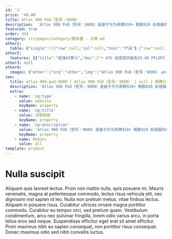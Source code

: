 ```yaml
---
id: '1'
price: '49.40'
title: Atlas 900 PoD（型号：9000）
description:  'Atlas 900 PoD（型号：9000）是基于华为昇腾910+ 鲲鹏920 处理器的AI训练集群基础单元，具有超强AI算力、更优AI能效、最佳AI拓展等特点。该基础单元广泛应用于深度学习模型开发和训练，适用于智慧城市、智慧医疗、天文探索、石油勘探等需要大AI算力的领域。'
featured: true
order: 334
category: src/pages/category/服务器 - 计算.md
other1: 
  table: {"single":[[{"row":null,"col":null,"text":"产品"},{"row":null,"col":null,"text":"Atlas 900 PoD\n型号：9000"}],[{"row":null,"col":null,"text":"形态"},{"row":null,"col":null,"text":"47U 机柜"}],[{"row":null,"col":null,"text":"CPU"},{"row":null,"col":null,"text":"32 * 鲲鹏920"}],[{"row":null,"col":null,"text":"CPU内存"},{"row":null,"col":null,"text":"• 最多256个DDR4内存插槽，支持 RDIMM\n• 单根内存条容量支持32 GB/64 GB"}],[{"row":null,"col":null,"text":"AI处理器"},{"row":null,"col":null,"text":"64 * 昇腾910"}],[{"row":null,"col":null,"text":"HBM"},{"row":null,"col":null,"text":"2048 GB"}],[{"row":null,"col":null,"text":"AI算力"},{"row":null,"col":null,"text":"最高20.48 PFLOPS FP16"}],[{"row":null,"col":null,"text":"AI算力扩展"},{"row":null,"col":null,"text":"最大可扩展至1 EFLOPS FP16"}],[{"row":null,"col":null,"text":"本地存储"},{"row":null,"col":null,"text":"最大支持 64 * 2.5英寸硬盘"}],[{"row":null,"col":null,"text":"RAID支持"},{"row":null,"col":null,"text":"支持 RAID 0/1"}],[{"row":null,"col":null,"text":"供电"},{"row":null,"col":null,"text":"• 交流：6路3+3电源：380V,32A\n• 直流：4路2+2电源：380V,32A"}],[{"row":null,"col":null,"text":"功耗"},{"row":null,"col":null,"text":"最大功耗43 kW"}],[{"row":null,"col":null,"text":"散热方式"},{"row":null,"col":null,"text":"液冷"}],[{"row":null,"col":null,"text":"温度"},{"row":null,"col":null,"text":"• 工作温度：5℃～40℃（41℉～104℉）（工作海拔高度：≤1800m，符合ASHRAE Class A2/A3/A4）"}],[{"row":null,"col":null,"text":"结构尺寸（H*W*D）"},{"row":null,"col":null,"text":"• 机柜尺寸：2250mm×600mm×1200mm（半液冷，无风液换热器）\n• 机柜尺寸：2250mm×600mm×1250mm（半液冷，安装液冷前后门）\n• 机柜尺寸：2250mm×600mm×1350mm（全液冷，无风液换热器）\n• 机柜尺寸：2250mm×600mm×1375mm（全液冷，安装液冷前门）\n• 机柜带包装运输尺寸：2410mm×980mm×1455m"}]]}
other2:
  features: [{"title":"超强AI算力","dec":["• 47U 高度提供最高20.48 PFLOPS FP16超强AI算力"]},{"title":"更优AI能效","dec":["提供20.48 PFLOPS/43 kW超高能效比"]},{"title":"最佳AI拓展","dec":["• 支持机柜单元扩展，最大可拓展至4096颗昇腾910芯片集群，总算力达1 EFLOPS FP16"]}]
other3: null
other4:
  images: {"other":{"org":"other","img":["Atlas 900 PoD（型号：9000）.png"]}}
seo:
  title: atlas-900-pod-9000 | Atlas 900 PoD（型号：9000） | null | 昇腾计算 | 服务器 - 计算 | 数据中心
  description: 'Atlas 900 PoD（型号：9000）是基于华为昇腾910+ 鲲鹏920 处理器的AI训练集群基础单元，具有超强AI算力、更优AI能效、最佳AI拓展等特点。该基础单元广泛应用于深度学习模型开发和训练，适用于智慧城市、智慧医疗、天文探索、石油勘探等需要大AI算力的领域。'
  extra:
    - name: 'og:type'
      value: website
      keyName: property
    - name: 'og:title'
      value: 河南网田
      keyName: property
    - name: 'og:description'
      value: 'Atlas 900 PoD（型号：9000）是基于华为昇腾910+ 鲲鹏920 处理器的AI训练集群基础单元，具有超强AI算力、更优AI能效、最佳AI拓展等特点。该基础单元广泛应用于深度学习模型开发和训练，适用于智慧城市、智慧医疗、天文探索、石油勘探等需要大AI算力的领域。'
      keyName: property
    - name: Robots
      value: all
template: product
---
```


# Nulla suscipit

Aliquam quis laoreet lectus. Proin non mattis nulla, quis posuere mi. Mauris venenatis, magna at pellentesque commodo, lectus risus vehicula elit, nec dignissim nisl sapien id leo. Nulla non pretium metus, vitae finibus lectus. Aliquam in posuere risus. Curabitur ultrices ornare magna porttitor commodo. Curabitur eu tempor orci, sed pretium quam. Vestibulum condimentum, arcu nec pulvinar fringilla, lorem odio varius arcu, in porta tellus eros sed neque. Suspendisse efficitur eget erat sit amet efficitur. Proin maximus nibh eu sapien consequat, non porttitor risus consequat. Donec maximus odio sed nibh convallis luctus.